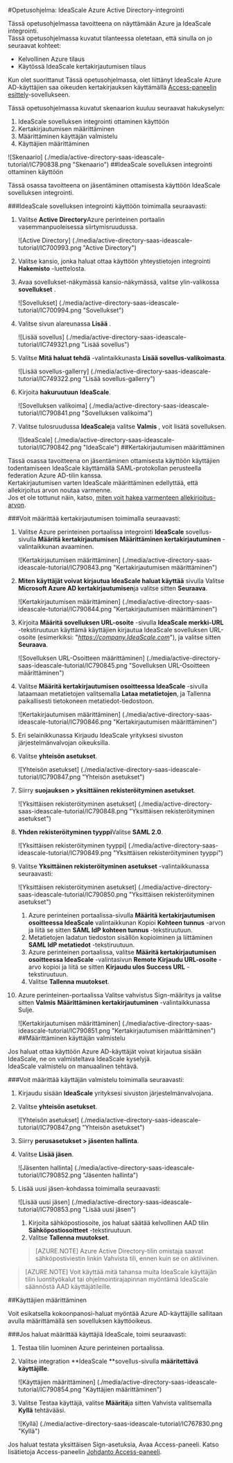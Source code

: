 <properties 
    pageTitle="Opetusohjelma: Azure Active Directory-integrointi IdeaScale | Microsoft Azure" 
    description="Opettele käyttämään IdeaScale Azure Active Directory-hakemistosta käyttöön kertakirjautumisen, automaattinen valmistelu ja lisää!" 
    services="active-directory" 
    authors="jeevansd"  
    documentationCenter="na" 
    manager="femila"/>
<tags 
    ms.service="active-directory" 
    ms.devlang="na" 
    ms.topic="article" 
    ms.tgt_pltfrm="na" 
    ms.workload="identity" 
    ms.date="09/29/2016" 
    ms.author="jeedes" />

#<a name="tutorial-azure-active-directory-integration-with-ideascale"></a>Opetusohjelma: IdeaScale Azure Active Directory-integrointi
  
Tässä opetusohjelmassa tavoitteena on näyttämään Azure ja IdeaScale integrointi.  
Tässä opetusohjelmassa kuvatut tilanteessa oletetaan, että sinulla on jo seuraavat kohteet:

-   Kelvollinen Azure tilaus
-   Käytössä IdeaScale kertakirjautumisen tilaus
  
Kun olet suorittanut Tässä opetusohjelmassa, olet liittänyt IdeaScale Azure AD-käyttäjien saa oikeuden kertakirjauksen käyttämällä [Access-paneelin esittely](active-directory-saas-access-panel-introduction.md)-sovellukseen.
  
Tässä opetusohjelmassa kuvatut skenaarion kuuluu seuraavat hakukyselyn:

1.  IdeaScale sovelluksen integrointi ottaminen käyttöön
2.  Kertakirjautumisen määrittäminen
3.  Määrittäminen käyttäjän valmistelu
4.  Käyttäjien määrittäminen

![Skenaario] (./media/active-directory-saas-ideascale-tutorial/IC790838.png "Skenaario")
##<a name="enabling-the-application-integration-for-ideascale"></a>IdeaScale sovelluksen integrointi ottaminen käyttöön
  
Tässä osassa tavoitteena on jäsentäminen ottamisesta käyttöön IdeaScale sovelluksen integrointi.

###<a name="to-enable-the-application-integration-for-ideascale-perform-the-following-steps"></a>IdeaScale sovelluksen integrointi käyttöön toimimalla seuraavasti:

1.  Valitse **Active Directory**Azure perinteinen portaalin vasemmanpuoleisessa siirtymisruudussa.

    ![Active Directory] (./media/active-directory-saas-ideascale-tutorial/IC700993.png "Active Directory")

2.  Valitse kansio, jonka haluat ottaa käyttöön yhteystietojen integrointi **Hakemisto** -luettelosta.

3.  Avaa sovellukset-näkymässä kansio-näkymässä, valitse ylin-valikossa **sovellukset** .

    ![Sovellukset] (./media/active-directory-saas-ideascale-tutorial/IC700994.png "Sovellukset")

4.  Valitse sivun alareunassa **Lisää** .

    ![Lisää sovellus] (./media/active-directory-saas-ideascale-tutorial/IC749321.png "Lisää sovellus")

5.  Valitse **Mitä haluat tehdä** -valintaikkunasta **Lisää sovellus-valikoimasta**.

    ![Lisää sovellus-gallerry] (./media/active-directory-saas-ideascale-tutorial/IC749322.png "Lisää sovellus-gallerry")

6.  Kirjoita **hakuruutuun** **IdeaScale**.

    ![Sovelluksen valikoima] (./media/active-directory-saas-ideascale-tutorial/IC790841.png "Sovelluksen valikoima")

7.  Valitse tulosruudussa **IdeaScale**ja valitse **Valmis** , voit lisätä sovelluksen.

    ![IdeaScale] (./media/active-directory-saas-ideascale-tutorial/IC790842.png "IdeaScale")
##<a name="configuring-single-sign-on"></a>Kertakirjautumisen määrittäminen
  
Tässä osassa tavoitteena on jäsentäminen ottamisesta käyttöön käyttäjien todentamiseen IdeaScale käyttämällä SAML-protokollan perusteella federation Azure AD-tilin kanssa.  
Kertakirjautumisen varten IdeaScale määrittäminen edellyttää, että allekirjoitus arvon noutaa varmenne.  
Jos et ole tottunut näin, katso, [miten voit hakea varmenteen allekirjoitus-arvon](http://youtu.be/YKQF266SAxI).

###<a name="to-configure-single-sign-on-perform-the-following-steps"></a>Voit määrittää kertakirjautumisen toimimalla seuraavasti:

1.  Valitse Azure perinteinen portaalissa integrointi **IdeaScale** sovellus-sivulla **Määritä kertakirjautumisen** **Määrittäminen kertakirjautuminen** -valintaikkunan avaaminen.

    ![Kertakirjautumisen määrittäminen] (./media/active-directory-saas-ideascale-tutorial/IC790843.png "Kertakirjautumisen määrittäminen")

2.  **Miten käyttäjät voivat kirjautua IdeaScale haluat käyttää** sivulla Valitse **Microsoft Azure AD kertakirjautumisen**ja valitse sitten **Seuraava**.

    ![Kertakirjautumisen määrittäminen] (./media/active-directory-saas-ideascale-tutorial/IC790844.png "Kertakirjautumisen määrittäminen")

3.  Kirjoita **Määritä sovelluksen URL-osoite** -sivulla **IdeaScale merkki-URL** -tekstiruutuun käyttämä käyttäjien kirjautua IdeaScale sovelluksen URL-osoite (esimerkiksi: "*https://company.IdeaScale.com*"), ja valitse sitten **Seuraava**.

    ![Sovelluksen URL-Osoitteen määrittäminen] (./media/active-directory-saas-ideascale-tutorial/IC790845.png "Sovelluksen URL-Osoitteen määrittäminen")

4.  Valitse **Määritä kertakirjautumisen osoitteessa IdeaScale** -sivulla lataamaan metatietojen valitsemalla **Lataa metatietojen**, ja Tallenna paikallisesti tietokoneen metatiedot-tiedostoon.

    ![Kertakirjautumisen määrittäminen] (./media/active-directory-saas-ideascale-tutorial/IC790846.png "Kertakirjautumisen määrittäminen")

5.  Eri selainikkunassa Kirjaudu IdeaScale yrityksesi sivuston järjestelmänvalvojan oikeuksilla.

6.  Valitse **yhteisön asetukset**.

    ![Yhteisön asetukset] (./media/active-directory-saas-ideascale-tutorial/IC790847.png "Yhteisön asetukset")

7.  Siirry **suojauksen \> yksittäinen rekisteröityminen asetukset**.

    ![Yksittäisen rekisteröityminen asetukset] (./media/active-directory-saas-ideascale-tutorial/IC790848.png "Yksittäisen rekisteröityminen asetukset")

8.  **Yhden rekisteröityminen tyyppi**Valitse **SAML 2.0**.

    ![Yksittäisen rekisteröityminen tyyppi] (./media/active-directory-saas-ideascale-tutorial/IC790849.png "Yksittäisen rekisteröityminen tyyppi")

9.  Valitse **Yksittäinen rekisteröityminen asetukset** -valintaikkunassa seuraavasti:

    ![Yksittäisen rekisteröityminen asetukset] (./media/active-directory-saas-ideascale-tutorial/IC790850.png "Yksittäisen rekisteröityminen asetukset")

    1.  Azure perinteinen portaalissa-sivulla **Määritä kertakirjautumisen osoitteessa IdeaScale** valintaikkunan Kopioi **Kohteen tunnus** -arvon ja liitä se sitten **SAML IdP kohteen tunnus** -tekstiruutuun.
    2.  Metatietojen ladatun tiedoston sisällön kopioiminen ja liittäminen **SAML IdP metatiedot** -tekstiruutuun.
    3.  Azure perinteinen portaalissa, valitse **Määritä kertakirjautumisen osoitteessa IdeaScale** -valintasivun **Remote Kirjaudu URL-osoite** -arvo kopioi ja liitä se sitten **Kirjaudu ulos Success URL** -tekstiruutuun.
    4.  Valitse **Tallenna muutokset**.

10. Azure perinteinen-portaalissa Valitse vahvistus Sign-määritys ja valitse sitten **Valmis** **Määrittäminen kertakirjautuminen** -valintaikkunassa Sulje.

    ![Kertakirjautumisen määrittäminen] (./media/active-directory-saas-ideascale-tutorial/IC790851.png "Kertakirjautumisen määrittäminen")
##<a name="configuring-user-provisioning"></a>Määrittäminen käyttäjän valmistelu
  
Jos haluat ottaa käyttöön Azure AD-käyttäjät voivat kirjautua sisään IdeaScale, ne on valmisteltava IdeaScale kyselyjä.  
IdeaScale valmistelu on manuaalinen tehtävä.

###<a name="to-configure-user-provisioning-perform-the-following-steps"></a>Voit määrittää käyttäjän valmistelu toimimalla seuraavasti:

1.  Kirjaudu sisään **IdeaScale** yrityksesi sivuston järjestelmänvalvojana.

2.  Valitse **yhteisön asetukset**.

    ![Yhteisön asetukset] (./media/active-directory-saas-ideascale-tutorial/IC790847.png "Yhteisön asetukset")

3.  Siirry **perusasetukset \> jäsenten hallinta**.

4.  Valitse **Lisää jäsen**.

    ![Jäsenten hallinta] (./media/active-directory-saas-ideascale-tutorial/IC790852.png "Jäsenten hallinta")

5.  Lisää uusi jäsen-kohdassa toimimalla seuraavasti:

    ![Lisää uusi jäsen] (./media/active-directory-saas-ideascale-tutorial/IC790853.png "Lisää uusi jäsen")

    1.  Kirjoita sähköpostiosoite, jos haluat säätää kelvollinen AAD tilin **Sähköpostiosoitteet** -tekstiruutuun.
    2.  Valitse **Tallenna muutokset**.

    >[AZURE.NOTE] Azure Active Directory-tilin omistaja saavat sähköpostiviestin linkin Vahvista tili, ennen kuin se on aktiivinen.

>[AZURE.NOTE] Voit käyttää mitä tahansa muita IdeaScale käyttäjän tilin luontityökalut tai ohjelmointirajapinnan myöntämä IdeaScale säännöstä AAD käyttäjätileille.

##<a name="assigning-users"></a>Käyttäjien määrittäminen
  
Voit esikatsella kokoonpanosi-haluat myöntää Azure AD-käyttäjille sallitaan avulla määrittämällä sen sovelluksen käyttöoikeus.

###<a name="to-assign-users-to-ideascale-perform-the-following-steps"></a>Jos haluat määrittää käyttäjiä IdeaScale, toimi seuraavasti:

1.  Testaa tilin luominen Azure perinteinen portaalissa.

2.  Valitse integration **IdeaScale **sovellus-sivulla **määritettävä käyttäjille**.

    ![Käyttäjien määrittäminen] (./media/active-directory-saas-ideascale-tutorial/IC790854.png "Käyttäjien määrittäminen")

3.  Valitse Testaa käyttäjä, valitse **Määritä**ja sitten Vahvista valitsemalla **Kyllä** tehtävääsi.

    ![Kyllä] (./media/active-directory-saas-ideascale-tutorial/IC767830.png "Kyllä")
  
Jos haluat testata yksittäisen Sign-asetuksia, Avaa Access-paneeli. Katso lisätietoja Access-paneelin [Johdanto Access-paneeli](active-directory-saas-access-panel-introduction.md).
